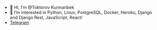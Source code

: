 - 👋 Hi, I’m @Toktorov Kurmanbek
- 👀 I’m interested in Python, Linux, PostgreSQL, Docker, Heroku, Django and Django Rest, JavaScript, React!
- <a href="https://t.me/Toktorov2">Telegram</a>
<!---
Toktorov/Toktorov is a ✨ special ✨ repository because its `README.md` (this file) appears on your GitHub profile.
You can click the Preview link to take a look at your changes.
--->
